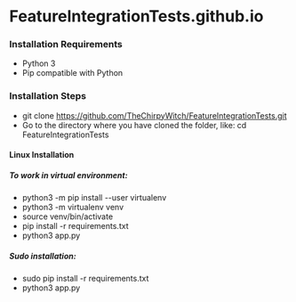 # FeatureIntegrationTests.github.io

### Installation Requirements
* Python 3
* Pip compatible with Python

### Installation Steps
* git clone https://github.com/TheChirpyWitch/FeatureIntegrationTests.git
* Go to the directory where you have cloned the folder, like: cd FeatureIntegrationTests

#### Linux Installation

##### To work in virtual environment:
* python3 -m pip install --user virtualenv
* python3 -m virtualenv venv
* source venv/bin/activate
* pip install -r requirements.txt
* python3 app.py

##### Sudo installation:
* sudo pip install -r requirements.txt
* python3 app.py

